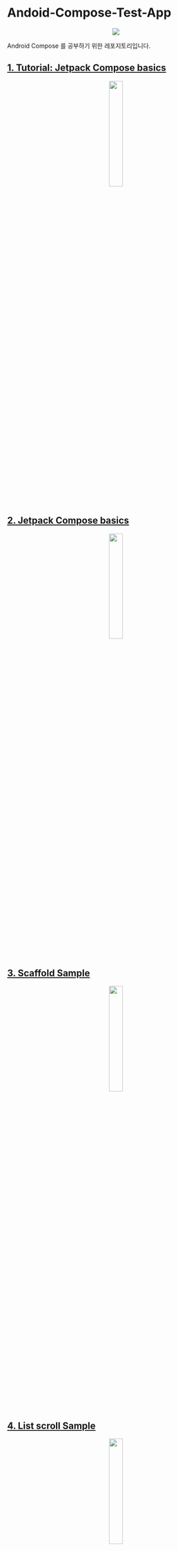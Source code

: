 # Andoid-Compose-Test-App

<div align="center">
<img src="https://thdev.tech/images/posts/2020/10/Android-Jetpack-Compose-Basics/image.png" >
</div>

Android Compose 를 공부하기 위한 레포지토리입니다.


## [1. Tutorial: Jetpack Compose basics](./tutorial)

<div align="center">
<img src="https://user-images.githubusercontent.com/35194820/120441160-42b10780-c3bf-11eb-98a2-93e1c6f67959.png" width="25%">
</div>


## [2. Jetpack Compose basics](./basics)

<div align="center">
<img src="https://developer.android.com/codelabs/jetpack-compose-basics/img/1a7b3467851eec7b.gif" width="25%">
</div>

## [3. Scaffold Sample](./scaffold)


<div align="center">
<img src="https://user-images.githubusercontent.com/35194820/121196905-d137f400-c8ab-11eb-92e3-e55341660e30.png" width="25%">
</div>

## [4. List scroll Sample](./list)

<div align="center">
<img src="https://developer.android.com/codelabs/jetpack-compose-layouts/img/62030696873b3276.gif" width="25%">
</div>

## [5. Custom Layout Sample](./customlayout)

<div align="center">
<img src="https://developer.android.com/codelabs/jetpack-compose-layouts/img/555f88fd41e4dff4.png" width="25%">
</div>

## [6. Compose theming Sample](./theme)


<div align="center">
<table>
	<th>styled app</th>
	<th>dark theme</th>
	<tr><!-- 첫번째 줄 시작 -->
	    <td>
          <div align="center">
            <img src="https://developer.android.com/codelabs/jetpack-compose-theming/img/14515bb612cf4b30.png" width="50%">
           </div>
      </td>
	    <td>
            <div align="center">
              <img src="https://developer.android.com/codelabs/jetpack-compose-theming/img/1dffb8a706fb115.png" width="50%">
              </div>
	</tr>
 </table>
</div>



## Reference

- [Jetpack Compose](https://developer.android.com/courses/pathways/compose)
- [[Android][Compose] Tutorial Sample Source 분석](https://origogi.github.io/android/compose-tutorial/)
